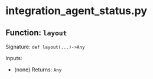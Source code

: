 # integration_agent_status.py

## Function: `layout`

Signature: `def layout(...)->Any`

Inputs:
- (none)
Returns: `Any`
